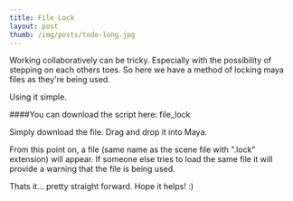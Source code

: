 ```yaml
---
title: File Lock
layout: post
thumb: /img/posts/todo-long.jpg
---
```


Working collaboratively can be tricky. Especially with the possibility of stepping on each others toes. So here we have a method of locking maya files as they're being used.

Using it simple.

####You can download the script here: <download>file_lock</download>

Simply download the file. Drag and drop it into Maya.

From this point on, a file (same name as the scene file with ".lock" extension) will appear.
If someone else tries to load the same file it will provide a warning that the file is being used.

Thats it... pretty straight forward. Hope it helps! :)
